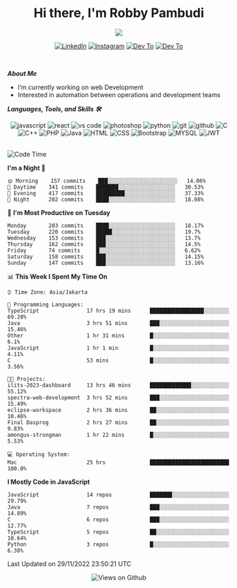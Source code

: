 <div align="center">
   <h1>Hi there, I'm Robby Pambudi </h1>

<img src="https://pronoun.cyou/x/y?subject=He&object=Him&height=20"> 
</div>

<p align='center'>
   <a href="https://www.linkedin.com/in/robbypambudi" target="_blank"><img src="https://img.shields.io/badge/LinkedIn-0077B5?style=for-the-badge&logo=linkedin&logoColor=white" alt="LinkedIn"></a>
   <a href="https://www.instagram.com/robbypambudi" target="_blank"><img src="https://img.shields.io/badge/Instagram-E4405F?style=for-the-badge&logo=instagram&logoColor=white" alt="Instagram"></a>
   <a href="https://dev.to/robbypambudi" target="_blank"><img src="https://img.shields.io/badge/dev.to-0A0A0A?style=for-the-badge&logo=dev.to&logoColor=white" alt="Dev To"></a>
   <a href="https://www.facebook.com/robbyulungpambudi" target="_blank"><img src="https://img.shields.io/badge/Facebook-1877F2?style=for-the-badge&logo=facebook&logoColor=white" alt="Dev To"></a>

</p> <p>
<br>
   
***About Me***
   
- I’m currently working on web Development
- Interested in automation between operations and development teams
 
   
***Languages, Tools, and Skills 🛠***

   <div align="center">
   <img src="https://img.shields.io/badge/JavaScript-F7DF1E?style=for-the-badge&logo=javascript&logoColor=black" alt="javascript" />
      <img src="https://img.shields.io/badge/React-61DAFB?style=for-the-badge&logo=react&logoColor=black" alt="react" />
      <img src="https://img.shields.io/badge/vs%20code-007ACC?style=for-the-badge&logo=visual%20studio%20code&logoColor=white" alt="vs code" />
      <img src="https://img.shields.io/badge/adobe%20photoshop-31A8FF?style=for-the-badge&logo=adobe%20photoshop&logoColor=white" alt="photoshop" />
      <img src="https://img.shields.io/badge/python-3776AB?style=for-the-badge&logo=python&logoColor=white" alt="python" />
      <img src="https://img.shields.io/badge/Git-F05032?style=for-the-badge&logo=git&logoColor=white" alt="git" />
      <img src="https://img.shields.io/badge/GitHub-100000?style=for-the-badge&logo=github&logoColor=white" alt="github" />
      <img src="https://img.shields.io/badge/c-%2300599C.svg?style=for-the-badge&logo=c&logoColor=white" alt="C" />
      <img src="https://img.shields.io/badge/c++-%2300599C.svg?style=for-the-badge&logo=c%2B%2B&logoColor=white" alt="C++" />   
      <img src="https://img.shields.io/badge/PHP-777BB4?style=for-the-badge&logo=php&logoColor=white" alt="PHP" />
      <img src="https://img.shields.io/badge/Java-ED8B00?style=for-the-badge&logo=java&logoColor=white" alt="Java"/>
      <img src="https://img.shields.io/badge/HTML5-E34F26?style=for-the-badge&logo=html5&logoColor=white" alt="HTML" />
      <img src="https://img.shields.io/badge/CSS-239120?&style=for-the-badge&logo=css3&logoColor=white" alt ="CSS" />
      <img src="https://img.shields.io/badge/Bootstrap-563D7C?style=for-the-badge&logo=bootstrap&logoColor=white" alt="Bootstrap" />
      <img src="https://img.shields.io/badge/MySQL-00000F?style=for-the-badge&logo=mysql&logoColor=white" alt="MYSQL" />
      <img src="https://img.shields.io/badge/json%20web%20tokens-323330?style=for-the-badge&logo=json-web-tokens&logoColor=pink" alt="JWT" />
      
   </div><br>
   
<!--START_SECTION:waka-->
![Code Time](http://img.shields.io/badge/Code%20Time-226%20hrs%2010%20mins-blue)

**I'm a Night 🦉** 

```text
🌞 Morning    157 commits    ███░░░░░░░░░░░░░░░░░░░░░░   14.06% 
🌆 Daytime    341 commits    ███████░░░░░░░░░░░░░░░░░░   30.53% 
🌃 Evening    417 commits    █████████░░░░░░░░░░░░░░░░   37.33% 
🌙 Night      202 commits    ████░░░░░░░░░░░░░░░░░░░░░   18.08%

```
📅 **I'm Most Productive on Tuesday** 

```text
Monday       203 commits    ████░░░░░░░░░░░░░░░░░░░░░   18.17% 
Tuesday      220 commits    █████░░░░░░░░░░░░░░░░░░░░   19.7% 
Wednesday    153 commits    ███░░░░░░░░░░░░░░░░░░░░░░   13.7% 
Thursday     162 commits    ███░░░░░░░░░░░░░░░░░░░░░░   14.5% 
Friday       74 commits     █░░░░░░░░░░░░░░░░░░░░░░░░   6.62% 
Saturday     158 commits    ███░░░░░░░░░░░░░░░░░░░░░░   14.15% 
Sunday       147 commits    ███░░░░░░░░░░░░░░░░░░░░░░   13.16%

```


📊 **This Week I Spent My Time On** 

```text
⌚︎ Time Zone: Asia/Jakarta

💬 Programming Languages: 
TypeScript               17 hrs 19 mins      █████████████████░░░░░░░░   69.28% 
Java                     3 hrs 51 mins       ███░░░░░░░░░░░░░░░░░░░░░░   15.46% 
Other                    1 hr 31 mins        █░░░░░░░░░░░░░░░░░░░░░░░░   6.1% 
JavaScript               1 hr 1 min          █░░░░░░░░░░░░░░░░░░░░░░░░   4.11% 
C                        53 mins             █░░░░░░░░░░░░░░░░░░░░░░░░   3.56%

🐱‍💻 Projects: 
ilits-2023-dashboard     13 hrs 46 mins      █████████████░░░░░░░░░░░░   55.12% 
spectra-web-development  3 hrs 52 mins       ███░░░░░░░░░░░░░░░░░░░░░░   15.49% 
eclipse-workspace        2 hrs 36 mins       ██░░░░░░░░░░░░░░░░░░░░░░░   10.46% 
Final Dasprog            2 hrs 27 mins       ██░░░░░░░░░░░░░░░░░░░░░░░   9.83% 
amongus-strongman        1 hr 22 mins        █░░░░░░░░░░░░░░░░░░░░░░░░   5.53%

💻 Operating System: 
Mac                      25 hrs              █████████████████████████   100.0%

```

**I Mostly Code in JavaScript** 

```text
JavaScript               14 repos            ███████░░░░░░░░░░░░░░░░░░   29.79% 
Java                     7 repos             ███░░░░░░░░░░░░░░░░░░░░░░   14.89% 
C                        6 repos             ███░░░░░░░░░░░░░░░░░░░░░░   12.77% 
TypeScript               5 repos             ██░░░░░░░░░░░░░░░░░░░░░░░   10.64% 
Python                   3 repos             █░░░░░░░░░░░░░░░░░░░░░░░░   6.38%

```



 Last Updated on 29/11/2022 23:50:21 UTC
<!--END_SECTION:waka-->

<div align="center">
<img src="https://komarev.com/ghpvc/?username=robbypambudi&color=green" alt="Views on Github" />
</div>

